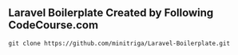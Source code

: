 ## Laravel Boilerplate Created by Following CodeCourse.com

```
git clone https://github.com/minitriga/Laravel-Boilerplate.git
```

